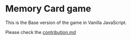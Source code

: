 # Memory Card game

This is the Base version of the game in Vanilla JavaScript.

<!-- TODO: contribution.md link  -->

Please check the [contribution.md](https://github.com/GeraAlcantara/cards-memory-game/blob/main/CONTRIBUTING.md)
